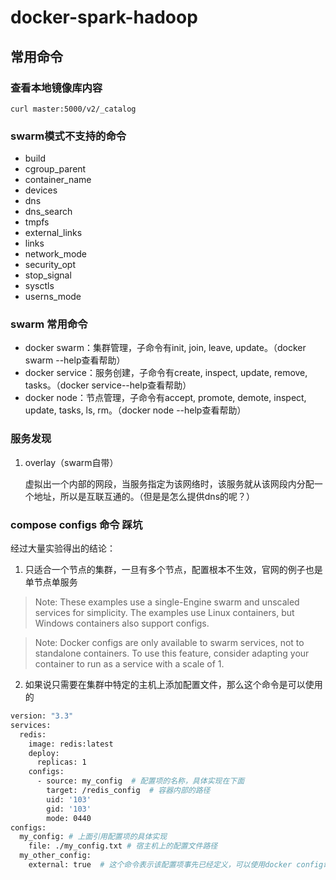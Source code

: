 # docker-spark-hadoop


## 常用命令

### 查看本地镜像库内容
`curl master:5000/v2/_catalog`

### swarm模式不支持的命令
- build
- cgroup_parent
- container_name
- devices
- dns
- dns_search
- tmpfs
- external_links
- links
- network_mode
- security_opt
- stop_signal
- sysctls
- userns_mode

### swarm 常用命令

- docker swarm：集群管理，子命令有init, join, leave, update。（docker swarm --help查看帮助）
- docker service：服务创建，子命令有create, inspect, update, remove, tasks。（docker service--help查看帮助）
- docker node：节点管理，子命令有accept, promote, demote, inspect, update, tasks, ls, rm。（docker node --help查看帮助）

### 服务发现
1. overlay（swarm自带）
    
    虚拟出一个内部的网段，当服务指定为该网络时，该服务就从该网段内分配一个地址，所以是互联互通的。（但是是怎么提供dns的呢？）
    
### compose configs 命令 踩坑
经过大量实验得出的结论：
1. 只适合一个节点的集群，一旦有多个节点，配置根本不生效，官网的例子也是单节点单服务
> Note: These examples use a single-Engine swarm and unscaled services for simplicity. The examples use Linux containers, but Windows containers also support configs.

> Note: Docker configs are only available to swarm services, not to standalone containers. To use this feature, consider adapting your container to run as a service with a scale of 1.
2. 如果说只需要在集群中特定的主机上添加配置文件，那么这个命令是可以使用的
```dockerfile
version: "3.3"
services:
  redis:
    image: redis:latest
    deploy:
      replicas: 1
    configs:
      - source: my_config  # 配置项的名称，具体实现在下面
        target: /redis_config  # 容器内部的路径
        uid: '103'
        gid: '103'
        mode: 0440
configs:
  my_config: # 上面引用配置项的具体实现
    file: ./my_config.txt # 宿主机上的配置文件路径
  my_other_config:
    external: true  # 这个命令表示该配置项事先已经定义，可以使用docker config命令事先定义
```